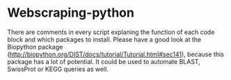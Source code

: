 # Webscraping-python

There are comments in every script explaning the function of each code block and which packages to install.
Please have a good look at the Biopython package (http://biopython.org/DIST/docs/tutorial/Tutorial.html#sec141),
because this package has a lot of potential. It could be used to automate BLAST, SwissProt or KEGG queries as well.
